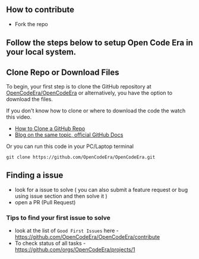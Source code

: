## How to contribute 
- Fork the repo 
## Follow the steps below to setup Open Code Era in your local system.

## Clone Repo or Download Files

To begin, your first step is to clone the GitHub repository at [OpenCodeEra/OpenCodeEra]() or alternatively, you have the option to download the files.

If you don't know how to clone or where to download the code the watch this video.

- [How to Clone a GitHub Repo](https://www.youtube.com/watch?v=CKcqniGu3tA)
- [Blog on the same topic, official GitHub Docs](https://docs.github.com/en/repositories/creating-and-managing-repositories/cloning-a-repository)

Or you can run this code in your PC/Laptop terminal

```
git clone https://github.com/OpenCodeEra/OpenCodeEra.git
```

## Finding a issue
- look for a issue to solve ( you can also submit a feature request or bug using issue section and then solve it )
- open a PR (Pull Request) 

### Tips to find your first issue to solve  
- look at the list of `Good First Issues` here - https://github.com/OpenCodeEra/OpenCodeEra/contribute
- To check status of all tasks - https://github.com/orgs/OpenCodeEra/projects/1